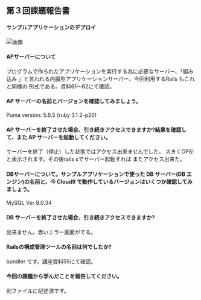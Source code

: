 ## 第３回課題報告書

#### サンプルアプリケーションのデプロイ
![画像](/RaiseTech/image/sampleAP.png)


#### APサーバーについて
 プログラムで作られたアプリケーションを実行する為に必要なサーバー、「組み込み
 」と言われる内臓型アプリケーションサーバー、今回利用するRails もこれと同様の
 形式である。資料61〜62にて確認。

#### AP サーバーの名前とバージョンを確認してみましょう。
Puma version: 5.6.5 (ruby 3.1.2-p20)

#### AP サーバーを終了させた場合、引き続きアクセスできますか?結果を確認して、また AP サーバーを起動してください。
サーバーを終了（停止）した状態ではアクセス出来ませんでした。
大きくOPS!と表示されます。その後rails sでサーバー起動すれば
またアクセス出来た。


#### DBサーバーについて。サンプルアプリケーションで使った DB サーバー(DB エンジン)の名前と、今 Cloud9 で動作しているバージョンはいくつか確認してみましょう。
MySQL  Ver 8.0.34

#### DB サーバーを終了させた場合、引き続きアクセスできますか?
出来ません。赤いエラー画面がでる。

#### Railsの構成管理ツールの名前は何でしたか?
bundler です。講座資料59にて確認。

#### 今回の課題から学んだことを報告してください。
別ファイルに記述済です。